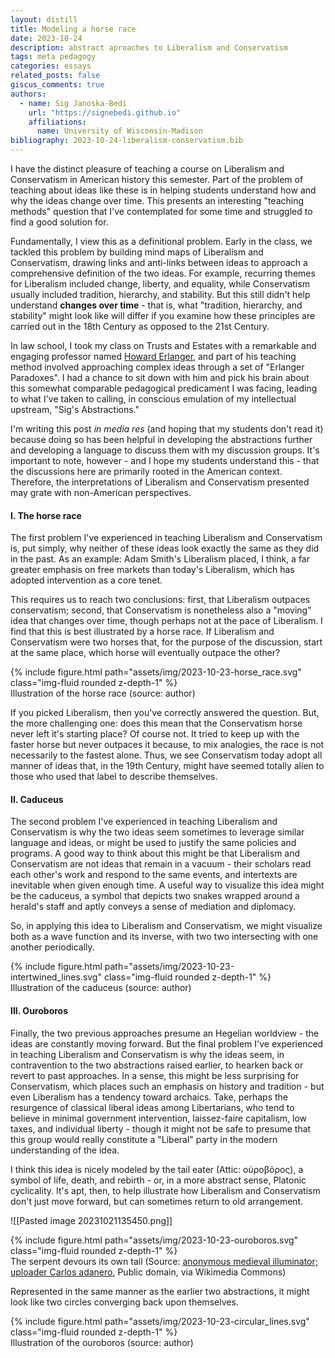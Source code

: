 ```yaml
---
layout: distill
title: Modeling a horse race
date: 2023-10-24
description: abstract aproaches to Liberalism and Conservatism
tags: meta pedagogy
categories: essays
related_posts: false
giscus_comments: true
authors:
  - name: Sig Janoska-Bedi
    url: "https://signebedi.github.io"
    affiliations:
      name: University of Wisconsin-Madison
bibliography: 2023-10-24-liberalism-conservatism.bib
---
```


I have the distinct pleasure of teaching a course on Liberalism and Conservatism in American history this semester. Part of the problem of teaching about ideas like these is in helping students understand how and why the ideas change over time. This presents an interesting "teaching methods" question that I've contemplated for some time and struggled to find a good solution for. 

Fundamentally, I view this as a definitional problem. Early in the class, we tackled this problem by building mind maps of Liberalism and Conservatism, drawing links and anti-links between ideas to approach a comprehensive definition of the two ideas. For example, recurring themes for Liberalism included change, liberty, and equality, while Conservatism usually included tradition, hierarchy, and stability. But this still didn't help understand **changes over time** - that is, what "tradition, hierarchy, and stability" might look like will differ if you examine how these principles are carried out in the 18th Century as opposed to the 21st Century.

In law school, I took my class on Trusts and Estates with a remarkable and engaging professor named [Howard Erlanger](https://law.wisc.edu/profiles/hserlang@wisc.edu), and part of his teaching method involved approaching complex ideas through a set of "Erlanger Paradoxes".  I had a chance to sit down with him and pick his brain about this somewhat comparable pedagogical predicament I was facing, leading to what I've taken to calling, in conscious emulation of my intellectual upstream, "Sig's Abstractions."

I'm writing this post *in media res* (and hoping that my students don't read it) because doing so has been helpful in developing the abstractions further and developing a language to discuss them with my discussion groups. It's important to note, however - and I hope my students understand this - that the discussions here are primarily rooted in the American context. Therefore, the interpretations of Liberalism and Conservatism presented may grate with non-American perspectives.

#### I. The horse race

The first problem I've experienced in teaching Liberalism and Conservatism is, put simply, why neither of these ideas look exactly the same as they did in the past. As an example: Adam Smith's Liberalism placed, I think, a far greater emphasis on free markets than today's Liberalism, which has adopted intervention as a core tenet.

This requires us to reach two conclusions: first, that Liberalism outpaces conservatism; second, that Conservatism is nonetheless also a "moving" idea that changes over time, though perhaps not at the pace of Liberalism. I find that this is best illustrated by a horse race. If Liberalism and Conservatism were two horses that, for the purpose of the discussion, start at the same place, which horse will eventually outpace the other?

<div class="row mt-3">
    <div class="col-sm mt-3 mt-md-0">
        {% include figure.html path="assets/img/2023-10-23-horse_race.svg" class="img-fluid rounded z-depth-1" %}
    </div>
</div>
<div class="caption">
    Illustration of the horse race (source: author)
</div>

If you picked Liberalism, then you've correctly answered the question. But, the more challenging one: does this mean that the Conservatism horse never left it's starting place? Of course not. It tried to keep up with the faster horse but never outpaces it because, to mix analogies, the race is not necessarily to the fastest alone. Thus, we see Conservatism today adopt all manner of ideas that, in the 19th Century, might have seemed totally alien to those who used that label to describe themselves.

#### II. Caduceus

The second problem I've experienced in teaching Liberalism and Conservatism is why the two ideas seem sometimes to leverage similar language and ideas, or might be used to justify the same policies and programs. A good way to think about this might be that Liberalism and Conservatism are not ideas that remain in a vacuum - their scholars read each other's work and respond to the same events, and intertexts are inevitable when given enough time. A useful way to visualize this idea might be the caduceus, a symbol that depicts two snakes wrapped around a herald's staff and aptly conveys a sense of mediation and diplomacy.

So, in applying this idea to Liberalism and Conservatism, we might visualize both as a wave function and its inverse, with two two intersecting with one another periodically.

<div class="row mt-3">
    <div class="col-sm mt-3 mt-md-0">
        {% include figure.html path="assets/img/2023-10-23-intertwined_lines.svg" class="img-fluid rounded z-depth-1" %}
    </div>
</div>
<div class="caption">
    Illustration of the caduceus (source: author)
</div>



#### III. Ouroboros

Finally, the two previous approaches presume an Hegelian worldview - the ideas are constantly moving forward. But the final problem I've experienced in teaching Liberalism and Conservatism is why the ideas seem, in contravention to the two abstractions raised earlier, to hearken back or revert to past approaches. In a sense, this might be less surprising for Conservatism, which places such an emphasis on history and tradition - but even Liberalism has a tendency toward archaics. Take, perhaps the resurgence of classical liberal ideas among Libertarians, who tend to believe in minimal government intervention, laissez-faire capitalism, low taxes, and individual liberty - though it might not be safe to presume that this group would really constitute a "Liberal" party in the modern understanding of the idea.

I think this idea is nicely modeled by the tail eater (Attic: οὐροβόρος), a symbol of life, death, and rebirth - or, in a more abstract sense, Platonic cyclicality. It's apt, then, to help illustrate how Liberalism and Conservatism don't just move forward, but can sometimes return to old arrangement. 


![[Pasted image 20231021135450.png]]

<div class="row mt-3">
    <div class="col-sm mt-3 mt-md-0">
        {% include figure.html path="assets/img/2023-10-23-ouroboros.svg" class="img-fluid rounded z-depth-1" %}
    </div>
</div>
<div class="caption">
    The serpent devours its own tail (Source: <a href="https://commons.wikimedia.org/wiki/File:Serpiente_alquimica.jpg">anonymous medieval illuminator; uploader Carlos adanero</a>, Public domain, via Wikimedia Commons)
</div>



Represented in the same manner as the earlier two abstractions, it might look like two circles converging back upon themselves.

<div class="row mt-3">
    <div class="col-sm mt-3 mt-md-0">
        {% include figure.html path="assets/img/2023-10-23-circular_lines.svg" class="img-fluid rounded z-depth-1" %}
    </div>
</div>
<div class="caption">
    Illustration of the ouroboros (source: author)
</div>

<div style="display: none;">
    <d-cite key="oakeshott1991"></d-cite>
</div>
